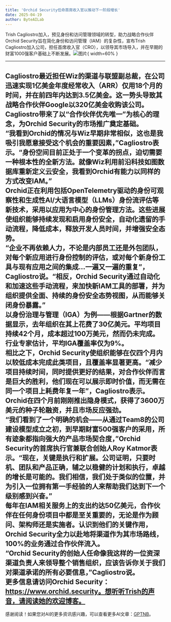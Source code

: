 ```yaml
---
title: 'Orchid Security任命首席收入官以推动下一阶段增长'
date: 2025-04-19
author: ByteAILab
---
```


Trish Cagliostro加入，预见身份和访问管理领域的转型，助力战略合作伙伴
Orchid Security旨在简化身份和访问管理（IAM）的复杂性，宣布Trish Cagliostro加入公司，担任首席收入官（CRO），以领导其市场导入，并在早期的财富1000强客户基础上不断发展。![图片](https://ai-techpark.com/wp-content/uploads/Orchid-Se.jpg){ width=60% }

---
  
Cagliostro最近担任Wiz的渠道与联盟副总裁，在公司迅速实现1亿美金年度经常收入（ARR）仅用18个月的时间，并在前四年内达到3.5亿美金。这一势头导致其战略合作伙伴Google以320亿美金收购该公司。Cagliostro带来了以“合作伙伴优先唯一”为核心的理念，为Orchid Security的市场推广奠定基础。  
“我看到Orchid的情况与Wiz早期非常相似，这也是我吸引我愿意接受这个机会的重要因素，”Cagliostro表示。“身份空间目前正处于一个变革的拐点，迫切需要一种根本性的全新方法。就像Wiz利用前沿科技如图数据库重新定义云安全，我看到Orchid有能力以同样的方式改变IAM。”  
Orchid正在利用包括OpenTelemetry驱动的身份可观察性和生成性AI/大语言模型（LLMs）身份流评估等新技术，采用以应用为中心的身份管理方法。这些进展使组织能够持续发现和启用身份安全，自动化遗留的手动流程，降低成本，释放开发人员时间，并增强安全态势。  
“企业不再依赖人力，不论是内部员工还是外包团队，对每个新应用进行身份控制的评估，或对每个新身份工具与现有应用之间的集成…一遍又一遍的重复”，Cagliostro说。“相反，Orchid Security通过自动化和加速这些手动流程，来加快新IAM工具的部署，并为组织提供全面、持续的身份安全态势视图，从而能够关闭身份暴露。”  
以身份治理与管理（IGA）为例——根据Gartner的数据显示，去年组织在其上花费了30亿美元。平均项目持续42个月，成本超过100万美元，然而仍未完成。行业专家估计，平均IGA覆盖率仅为9%。  
相比之下，Orchid Security使组织能够在仅四个月内以较低成本完成此类项目，且覆盖率显著更高。“减少项目持续时间，同时提供更好的结果，对合作伙伴而言是巨大的胜利，他们现在可以展示即时价值，而无需在同一个项目上耗费年复一年”，Cagliostro表示。  
Orchid在四个月前刚刚推出隐身模式，获得了3600万美元的种子轮融资，并且市场反应强劲。  
“我们看到了一个明确的机会——从通过Team8的公司建设模型成立之初，到早期财富500强客户的采用，所有迹象都指向强大的产品市场契合度，”Orchid Security的首席执行官兼联合创始人Roy Katmor表示。“现在，关键是执行和扩展。公司证明，只要时机、团队和产品正确，辅之以稳健的计划和执行，卓越的增长是可能的。我们相信，我们处于类似的位置，并为引入一位拥有第一手经验的人来帮助我们达到下一个级别感到兴奋。”  
每年在IAM相关服务上的支出约达50亿美元，合作伙伴在任何身份项目中都是至关重要的，无论是作为顾问、架构师还是实施者。认识到他们的关键作用，Orchid Security全力以赴地将渠道作为其市场路线，100%的业务通过合作伙伴流入。  
“Orchid Security的创始人任命像我这样的一位资深渠道负责人来领导整个销售组织，应该告诉你关于我们对渠道承诺的所有必要信息，”Cagliostro说。  
更多信息请访问Orchid Security：https://www.orchid.security。想听听Trish的声音，请阅读她的欢迎博客。  
---
感谢阅读！如果您对AI的更多资讯感兴趣，可以查看更多AI文章：[GPTNB](https://gptnb.com)。